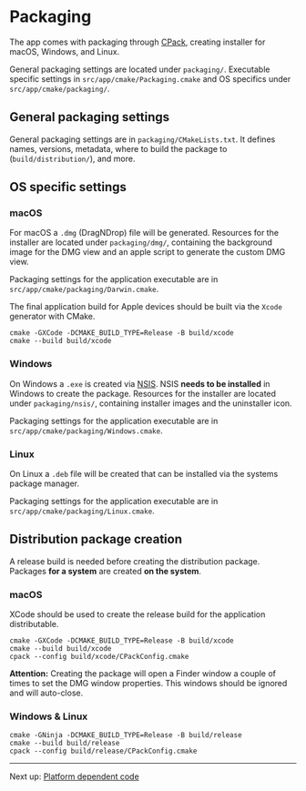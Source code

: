 # Packaging

The app comes with packaging through [CPack](https://cmake.org/cmake/help/latest/module/CPack.html), creating installer for macOS, Windows, and Linux.

General packaging settings are located under `packaging/`. Executable specific settings in `src/app/cmake/Packaging.cmake` and OS specifics under `src/app/cmake/packaging/`.

## General packaging settings

General packaging settings are in `packaging/CMakeLists.txt`. It defines names, versions, metadata, where to build the package to (`build/distribution/`), and more.

## OS specific settings

### macOS

For macOS a `.dmg` (DragNDrop) file will be generated. Resources for the installer are located under `packaging/dmg/`, containing the background image for the DMG view and an apple script to generate the custom DMG view.

Packaging settings for the application executable are in `src/app/cmake/packaging/Darwin.cmake`.

The final application build for Apple devices should be built via the `Xcode` generator with CMake.

```shell
cmake -GXCode -DCMAKE_BUILD_TYPE=Release -B build/xcode
cmake --build build/xcode
```

### Windows

On Windows a `.exe` is created via [NSIS](https://nsis.sourceforge.io/Main_Page). NSIS **needs to be installed** in Windows to create the package. Resources for the installer are located under `packaging/nsis/`, containing installer images and the uninstaller icon.

Packaging settings for the application executable are in `src/app/cmake/packaging/Windows.cmake`.

### Linux

On Linux a `.deb` file will be created that can be installed via the systems package manager.

Packaging settings for the application executable are in `src/app/cmake/packaging/Linux.cmake`.

## Distribution package creation

A release build is needed before creating the distribution package. Packages **for a system** are created **on the system**.

### macOS

XCode should be used to create the release build for the application distributable.

```shell
cmake -GXCode -DCMAKE_BUILD_TYPE=Release -B build/xcode
cmake --build build/xcode
cpack --config build/xcode/CPackConfig.cmake
```

**Attention:** Creating the package will open a Finder window a couple of times to set the DMG window properties. This windows should be ignored and will auto-close.

### Windows & Linux

```shell
cmake -GNinja -DCMAKE_BUILD_TYPE=Release -B build/release
cmake --build build/release
cpack --config build/release/CPackConfig.cmake
```

***

Next up: [Platform dependent code](PlatformCode.md)
